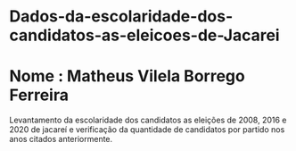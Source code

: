 # Dados-da-escolaridade-dos-candidatos-as-eleicoes-de-Jacarei
# Nome : Matheus Vilela Borrego Ferreira

Levantamento da escolaridade dos candidatos as eleições de 2008, 2016 e 2020 de jacareí e verificação da quantidade de candidatos por partido nos anos citados anteriormente.
